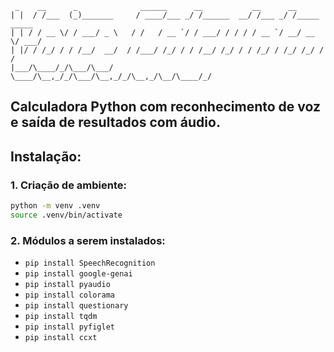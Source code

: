 ```
 _    __      _              ______      __           __      __            
| |  / /___  (_)_______     / ____/___ _/ /______  __/ /___ _/ /_____  _____
| | / / __ \/ / ___/ _ \   / /   / __ `/ / ___/ / / / / __ `/ __/ __ \/ ___/
| |/ / /_/ / / /__/  __/  / /___/ /_/ / / /__/ /_/ / / /_/ / /_/ /_/ / /    
|___/\____/_/\___/\___/   \____/\__,_/_/\___/\__,_/_/\__,_/\__/\____/_/     

```
## Calculadora Python com reconhecimento de voz e saída de resultados com áudio.

## Instalação:
### 1. Criação de ambiente:
```bash
python -m venv .venv
source .venv/bin/activate
```
### 2. Módulos a serem instalados:
  - `pip install SpeechRecognition`
  - `pip install google-genai`
  - `pip install pyaudio`
  - `pip install colorama`
  - `pip install questionary`
  - `pip install tqdm`
  - `pip install pyfiglet`
  - `pip install ccxt`